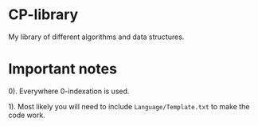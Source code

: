 # CP-library
My library of different algorithms and data structures.

# Important notes
0). Everywhere 0-indexation is used.

1). Most likely you will need to include `Language/Template.txt` to make the code work.